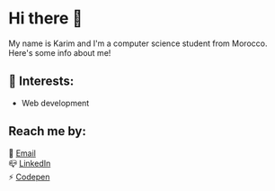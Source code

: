 # Hi there 👋

My name is Karim and I'm a computer science student from Morocco. Here's some info about me!


## 🌱 Interests:

- Web development


## Reach me by:

💬 [Email](karimelkhanoufi22@gmail.com) <br>
📪 [LinkedIn](https://www.linkedin.com/in/karim-elkhanoufi-088a46290/) <br>
⚡ [Codepen](https://codepen.io/Karim-ELKHANOUFI)
